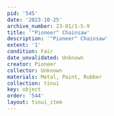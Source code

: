 ```yaml
---
pid: '545'
date: '2023-10-25'
archive_number: 23-01/1-5-9
title: '"Pioneer" Chainsaw'
description: '"Pioneer" Chainsaw'
extent: '1'
condition: Fair
date_unvalidated: Unknown
creator: Pioneer
collector: Unknown
materials: Metal, Paint, Rubber
collection: tinui
key: object
order: '544'
layout: tinui_item
---
```

